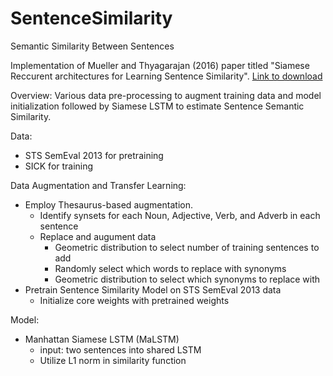 # SentenceSimilarity
Semantic Similarity Between Sentences

Implementation of Mueller and Thyagarajan (2016) paper titled "Siamese Reccurent architectures for Learning Sentence Similarity". 
[Link to download](https://www.google.com/url?sa=t&rct=j&q=&esrc=s&source=web&cd=1&cad=rja&uact=8&ved=2ahUKEwiNr7CpyuzjAhWH1lkKHaRrBrQQFjAAegQIARAC&url=https%3A%2F%2Fwww.aaai.org%2Focs%2Findex.php%2FAAAI%2FAAAI16%2Fpaper%2Fdownload%2F12195%2F12023&usg=AOvVaw1LpgzBISqbbU-VfpKyx9-M)


Overview:
Various data pre-processing to augment training data and model initialization followed by Siamese LSTM to estimate Sentence Semantic Similarity. 

Data: 
* STS SemEval 2013 for pretraining
* SICK for training

Data Augmentation and Transfer Learning: 
* Employ Thesaurus-based augmentation.  
  * Identify synsets for each Noun, Adjective, Verb, and Adverb in each sentence
  * Replace and augument data
    * Geometric distribution to select number of training sentences to add
    * Randomly select which words to replace with synonyms
    * Geometric distribution to select which synonyms to replace with
* Pretrain Sentence Similarity Model on STS SemEval 2013 data
  * Initialize core weights with pretrained weights
  
Model:
* Manhattan Siamese LSTM (MaLSTM)
  * input: two sentences into shared LSTM
  * Utilize L1 norm in similarity function 
